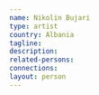 ```yaml
---
name: Nikolin Bujari
type: artist
country: Albania
tagline:
description:
related-persons:
connections:
layout: person
---
```

